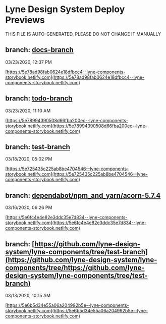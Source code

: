 # Lyne Design System Deploy Previews

 THIS FILE IS AUTO-GENERATED, PLEASE DO NOT CHANGE IT MANUALLY 

## branch: [docs-branch](https://github.com/lyne-design-system/lyne-components/tree/docs-branch)
03/23/2020, 12:37 PM

[https://5e78ad98fab0624e18dfbcc4--lyne-components-storybook.netlify.com](https://5e78ad98fab0624e18dfbcc4--lyne-components-storybook.netlify.com)

## branch: [todo-branch](https://github.com/lyne-design-system/lyne-components/tree/todo-branch)
03/23/2020, 11:10 AM

[https://5e78994390508d66fba200ec--lyne-components-storybook.netlify.com](https://5e78994390508d66fba200ec--lyne-components-storybook.netlify.com)

## branch: [test-branch](https://github.com/lyne-design-system/lyne-components/tree/test-branch)
03/18/2020, 05:02 PM

[https://5e725435c225ab8be4704546--lyne-components-storybook.netlify.com](https://5e725435c225ab8be4704546--lyne-components-storybook.netlify.com)

## branch: [dependabot/npm_and_yarn/acorn-5.7.4](https://github.com/lyne-design-system/lyne-components/tree/dependabot/npm_and_yarn/acorn-5.7.4)
03/16/2020, 06:26 PM

[https://5e6fc4e4e82e3ddc35e7d834--lyne-components-storybook.netlify.com](https://5e6fc4e4e82e3ddc35e7d834--lyne-components-storybook.netlify.com)

## branch: [https://github.com/lyne-design-system/lyne-components/tree/test-branch](https://github.com/lyne-design-system/lyne-components/tree/https://github.com/lyne-design-system/lyne-components/tree/test-branch)
03/13/2020, 10:15 AM

[https://5e6b5d34e55a06a204992b5e--lyne-components-storybook.netlify.com](https://5e6b5d34e55a06a204992b5e--lyne-components-storybook.netlify.com)

